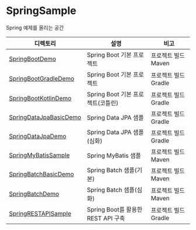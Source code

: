 # SpringSample

Spring 예제를 올리는 공간

| 디렉토리 | 설명 | 비고 |
| --- | --- | --- |
| [SpringBootDemo](https://github.com/sangki930/SpringSample/tree/main/SpringBootDemo) | Spring Boot 기본 프로젝트 | 프로젝트 빌드 Maven |
| [SpringBootGradleDemo](https://github.com/sangki930/SpringSample/tree/main/SpringBootGradleDemo) | Spring Boot 기본 프로젝트 | 프로젝트 빌드 Gradle |
| [SpringBootKotlinDemo](https://github.com/sangki930/SpringSample/tree/main/SpringBootKotlinDemo) | Spring Boot 기본 프로젝트(코틀린) | 프로젝트 빌드 Gradle |
| [SpringDataJpaBasicDemo](https://github.com/sangki930/SpringSample/tree/main/SpringDataJpaBasicDemo) | Spring Data JPA 샘플 | 프로젝트 빌드 Gradle |
| [SpringDataJpaDemo](https://github.com/sangki930/SpringSample/tree/main/SpringDataJpaDemo) | Spring Data JPA 샘플(심화) | 프로젝트 빌드 Gradle |
| [SpringMyBatisSample](https://github.com/sangki930/SpringSample/tree/main/SpringMyBatisSample) | Spring MyBatis 샘플 | 프로젝트 빌드 Maven |
| [SpringBatchBasicDemo](https://github.com/sangki930/SpringSample/tree/main/SpringBatchBasicDemo) | Spring Batch 샘플(기본) | 프로젝트 빌드 Maven |
| [SpringBatchDemo](https://github.com/sangki930/SpringSample/tree/main/SpringBatchDemo) | Spring Batch 샘플(심화) | 프로젝트 빌드 Maven |
| [SpringRESTAPISample](https://github.com/sangki930/SpringSample/tree/main/SpringRESTAPISample) | Spring Boot를 활용한 REST API 구축 | 프로젝트 빌드 Gradle |

